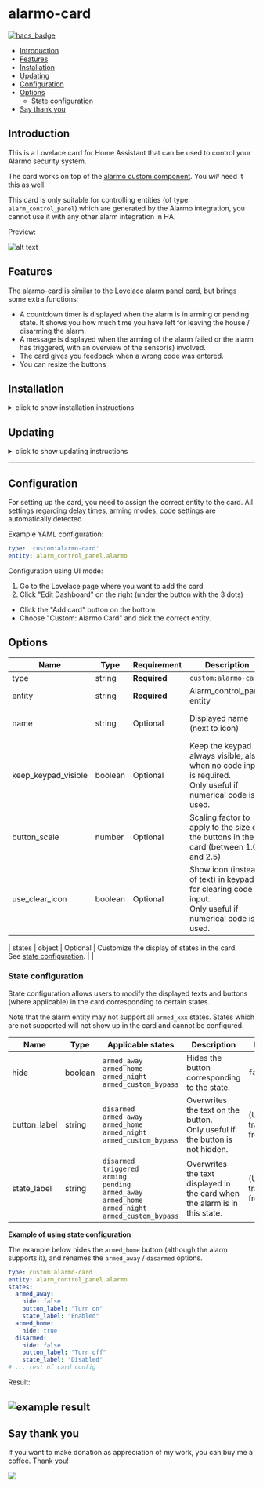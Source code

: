 # alarmo-card <!-- omit in TOC -->
[![hacs_badge](https://img.shields.io/badge/HACS-Custom-orange.svg)](https://github.com/custom-components/hacs)  


- [Introduction](#introduction)
- [Features](#features)
- [Installation](#installation)
- [Updating](#updating)
- [Configuration](#configuration)
- [Options](#options)
  - [State configuration](#state-configuration)
- [Say thank you](#say-thank-you)

## Introduction
This is a Lovelace card for Home Assistant that can be used to control your Alarmo security system.

The card works on top of the [alarmo custom component](https://github.com/nielsfaber/alarmo). You *will* need it this as well.

This card is only suitable for controlling entities (of type `alarm_control_panel`) which are generated by the Alarmo integration, you cannot use it with any other alarm integration in HA.

Preview:

![alt text](https://github.com/nielsfaber/alarmo-card/blob/main/screenshots/alarmo-card.gif?raw=true "demonstration video")

## Features

The alarmo-card is similar to the [Lovelace alarm panel card](https://www.home-assistant.io/lovelace/alarm-panel/), but brings some extra functions:

* A countdown timer is displayed when the alarm is in arming or pending state. It shows you how much time you have left for leaving the house / disarming the alarm.
* A message is displayed when the arming of the alarm failed or the alarm has triggered, with an overview of the sensor(s) involved.
* The card gives you feedback when a wrong code was entered.
* You can resize the buttons

## Installation
<details>
<summary>click to show installation instructions </summary>

HACS installation:

Note: Ensure you have a www folder created as in config/www or the installation will succeed but fails silently
1. Click the Orange + button bottom right and search for Alarmo Card
2. Click on "Install" under the new card that just popped up.
3. Use the GUI; Configuration -> Lovelace Dashboards -> Resources Tab to add `/hacsfiles/alarmo-card/alarmo-card.js`, or add a reference to the card in the resources section of `configuration.yaml`:

```yaml
resources:
  - url: /hacsfiles/alarmo-card/alarmo-card.js
    type: module
```

Note: Ensure to install [`https://github.com/nielsfaber/alarmo`](https://github.com/nielsfaber/alarmo) and add the integration in order for the card to work properly. 


Manual installation

1. Download the latest release of `alarmo-card.js` [here](https://github.com/nielsfaber/alarmo-card/releases) and place it into `www/alarmo-card`.

2. Use the GUI; Configuration -> Lovelace Dashboards -> Resources Tab to add `/local/alarmo-card/alarmo-card.js?v=0`, or add a reference to the card in the resources section of `configuration.yaml`:

```yaml
resources:
  - url: /local/alarmo-card/alarmo-card.js?v=0
    type: module
```
</details>

## Updating

<details>
<summary>click to show updating instructions </summary>

Updating via HACS:
HACS should auto-remind you in the HACS tab when an update is available.

Updating manually:

Use `git pull` for manual installation updates.

Since most browsers will cache the Lovelace card code, you can force a refresh of  the browser by editing the entry in the `resources:` section in  `ui-lovelace.yaml`, by updating the version to `?v=(n+1)` (where `n` the current value).


</details>

---


## Configuration

For setting up the card, you need to assign the correct entity to the card.
All settings regarding delay times, arming modes, code settings are automatically detected.

Example YAML configuration:
```yaml
type: 'custom:alarmo-card'
entity: alarm_control_panel.alarmo
```

Configuration using UI mode:
1. Go to the Lovelace page where you want to add the card
2. Click "Edit Dashboard" on the right (under the button with the 3 dots)
* Click the "Add card" button on the bottom
* Choose "Custom: Alarmo Card" and pick the correct entity.

## Options
| Name                | Type    | Requirement  | Description                                                                                                    | Default            |
| ------------------- | ------- | ------------ | -------------------------------------------------------------------------------------------------------------- | ------------------ |
| type                | string  | **Required** | `custom:alarmo-card`                                                                                           |                    |
| entity              | string  | **Required** | Alarm_control_panel entity                                                                                     |                    |
| name                | string  | Optional     | Displayed name (next to icon)                                                                                  | (Take from entity) |
| keep_keypad_visible | boolean | Optional     | Keep the keypad always visible, also when no code input is required.<br>Only useful if numerical code is used. | `false`            |
| button_scale        | number  | Optional     | Scaling factor to apply to the size of the buttons in the card (between 1.0 and 2.5)                           | `1.0`              |
| use_clear_icon      | boolean | Optional     | Show icon (instead of text) in keypad for clearing code input.<br>Only useful if numerical code is used.       | `false`            |

| states              | object  | Optional     | Customize the display of states in the card.<br>See [state configuration](#state-configuration).            |                    |

### State configuration 
State configuration allows users to modify the displayed texts and buttons (where applicable) in the card corresponding to certain states.

Note that the alarm entity may not support all `armed_xxx` states. States which are not supported will not show up in the card and cannot be configured.

| Name         | Type    | Applicable states                                                                                                            | Description                                                                    | Default                   |
| ------------ | ------- | ---------------------------------------------------------------------------------------------------------------------------- | ------------------------------------------------------------------------------ | ------------------------- |
| hide         | boolean | `armed_away`<br>`armed_home`<br>`armed_night`<br>`armed_custom_bypass`                                                       | Hides the button corresponding to the state.                                   | `false`                   |
| button_label | string  | `disarmed`<br>`armed_away`<br>`armed_home`<br>`armed_night`<br>`armed_custom_bypass`                                         | Overwrites the text on the button.<br>Only useful if the button is not hidden. | (Use translation from HA) |
| state_label  | string  | `disarmed`<br>`triggered`<br>`arming`<br>`pending`<br>`armed_away`<br>`armed_home`<br>`armed_night`<br>`armed_custom_bypass` | Overwrites the text displayed in the card when the alarm is in this state.     | (Use translation from HA) |

**Example of using state configuration**

The example below hides the `armed_home` button (although the alarm supports it), and renames the `armed_away` / `disarmed` options.

```yaml
type: custom:alarmo-card
entity: alarm_control_panel.alarmo
states:
  armed_away:
    hide: false
    button_label: "Turn on"
    state_label: "Enabled"
  armed_home:
    hide: true
  disarmed:
    hide: false
    button_label: "Turn off"
    state_label: "Disabled"
# ... rest of card config
```
Result:

![example result](https://github.com/nielsfaber/alarmo-card/blob/main/screenshots/state-config-example.png?raw=true "example result")
---

## Say thank you
If you want to make donation as appreciation of my work, you can buy me a coffee. Thank you!

<a href="https://www.buymeacoffee.com/vrdx7mi" target="_blank"><img src="https://www.buymeacoffee.com/assets/img/custom_images/orange_img.png"></a>

